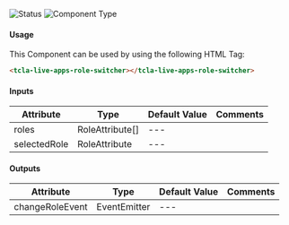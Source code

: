 
![Status][auto] ![Component Type][minor] <!--Component Meta {"created_by":"Auto", "reviewed_by":"Auto", "last_modified_by":"Auto", "comment":"?mc?"} Component Meta -->




#### Usage


This Component can be used by using the following HTML Tag:

```html
<tcla-live-apps-role-switcher></tcla-live-apps-role-switcher>
```

#### Inputs

Attribute | Type | Default Value  | Comments
--- | --- | --- | ---
roles | RoleAttribute[] | --- | 
selectedRole | RoleAttribute | --- | 

#### Outputs

Attribute | Type | Default Value  | Comments
--- | --- | --- | ---
changeRoleEvent | EventEmitter<RoleAttribute> | --- | 


[auto]: https://img.shields.io/badge/Status-auto%20generated-lightgrey.svg?style=flat "auto generated"

[manually]: https://img.shields.io/badge/Status-manually%20created-yellow.svg?style=flat "manually created"

[draft]: https://img.shields.io/badge/Status-draft-red.svg?style=flat "draft"

[review]: https://img.shields.io/badge/Status-need%20review-yellowgreen.svg?style=flat "need review"

[review done]: https://img.shields.io/badge/Status-review%20done-green.svg?style=flat "review done"

[finalized]: https://img.shields.io/badge/Status-finalized-brightgreen.svg?style=flat "finalized"

[top]: https://img.shields.io/badge/Component%20Type-Top-blue.svg?style=flat "top Component"

[major]: https://img.shields.io/badge/Component%20Type-major%20Component-blue.svg?style=flat "major Component"

[minor]: https://img.shields.io/badge/Component%20Type-minor%20Component-blue.svg?style=flat "minor Component"


